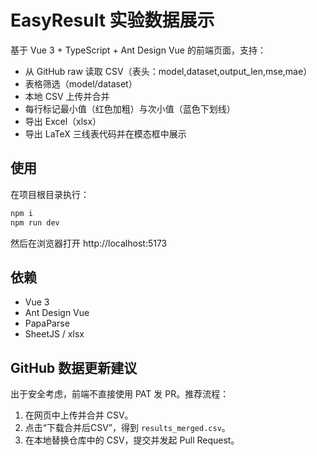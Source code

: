 # EasyResult 实验数据展示

基于 Vue 3 + TypeScript + Ant Design Vue 的前端页面，支持：
- 从 GitHub raw 读取 CSV（表头：model,dataset,output_len,mse,mae）
- 表格筛选（model/dataset）
- 本地 CSV 上传并合并
- 每行标记最小值（红色加粗）与次小值（蓝色下划线）
- 导出 Excel（xlsx）
- 导出 LaTeX 三线表代码并在模态框中展示

## 使用

在项目根目录执行：

```powershell
npm i
npm run dev
```

然后在浏览器打开 http://localhost:5173

## 依赖

- Vue 3
- Ant Design Vue
- PapaParse
- SheetJS / xlsx

## GitHub 数据更新建议

出于安全考虑，前端不直接使用 PAT 发 PR。推荐流程：
1. 在网页中上传并合并 CSV。
2. 点击“下载合并后CSV”，得到 `results_merged.csv`。
3. 在本地替换仓库中的 CSV，提交并发起 Pull Request。